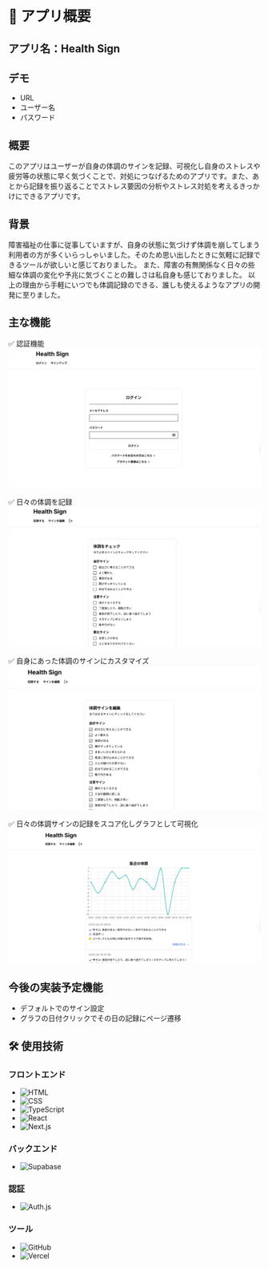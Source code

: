 # 🚩 アプリ概要

## アプリ名：Health Sign

## デモ

- URL
- ユーザー名
- パスワード

## 概要

このアプリはユーザーが自身の体調のサインを記録、可視化し自身のストレスや疲労等の状態に早く気づくことで、対処につなげるためのアプリです。また、あとから記録を振り返ることでストレス要因の分析やストレス対処を考えるきっかけにできるアプリです。

## 背景

障害福祉の仕事に従事していますが、自身の状態に気づけず体調を崩してしまう利用者の方が多くいらっしゃいました。そのため思い出したときに気軽に記録できるツールが欲しいと感じておりました。
また、障害の有無関係なく日々の些細な体調の変化や予兆に気づくことの難しさは私自身も感じておりました。
以上の理由から手軽にいつでも体調記録のできる、誰しも使えるようなアプリの開発に至りました。

## 主な機能

✅ 認証機能
![alt text](image-2.png)

✅ 日々の体調を記録
![alt text](image-1.png)

✅ 自身にあった体調のサインにカスタマイズ
![alt text](image-3.png)

✅ 日々の体調サインの記録をスコア化しグラフとして可視化  
![alt text](HOME.png)

## 今後の実装予定機能

- デフォルトでのサイン設定
- グラフの日付クリックでその日の記録にページ遷移

## 🛠 使用技術

### フロントエンド

- ![HTML](https://img.shields.io/badge/HTML-E34F26?style=for-the-badge&logo=html5&logoColor=white)
- ![CSS](https://img.shields.io/badge/CSS-1572B6?style=for-the-badge&logo=css3&logoColor=white)
- ![TypeScript](https://img.shields.io/badge/TypeScript-3178C6?style=for-the-badge&logo=typescript&logoColor=white)
- ![React](https://img.shields.io/badge/React-61DAFB?style=for-the-badge&logo=react&logoColor=black)
- ![Next.js](https://img.shields.io/badge/Next.js-000000?style=for-the-badge&logo=nextdotjs&logoColor=white)

### バックエンド

- ![Supabase](https://img.shields.io/badge/Supabase-3ECF8E?style=for-the-badge&logo=supabase&logoColor=white)

### 認証

- ![Auth.js](https://img.shields.io/badge/Auth.js-3ECF8E?style=for-the-badge&logo=auth0&logoColor=white)

### ツール

- ![GitHub](https://img.shields.io/badge/GitHub-181717?style=for-the-badge&logo=github&logoColor=white)
- ![Vercel](https://img.shields.io/badge/Vercel-000000?style=for-the-badge&logo=vercel&logoColor=white)
